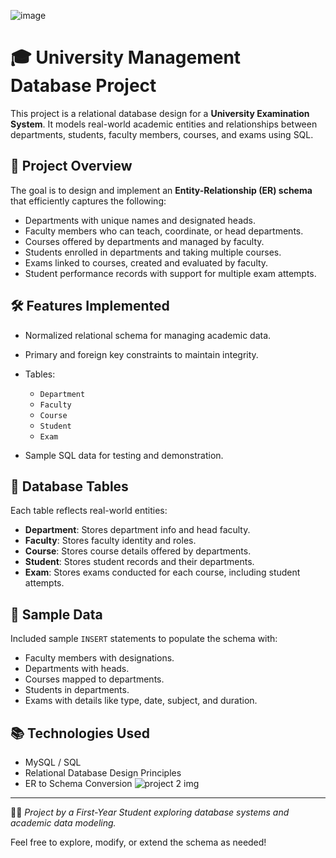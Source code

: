 

![image](https://github.com/user-attachments/assets/5ed9db81-d0ee-4e44-908d-ed6571e76b6a)


# 🎓 University Management Database Project

This project is a relational database design for a **University Examination System**. It models real-world academic entities and relationships between departments, students, faculty members, courses, and exams using SQL.

## 📌 Project Overview

The goal is to design and implement an **Entity-Relationship (ER) schema** that efficiently captures the following:

- Departments with unique names and designated heads.
- Faculty members who can teach, coordinate, or head departments.
- Courses offered by departments and managed by faculty.
- Students enrolled in departments and taking multiple courses.
- Exams linked to courses, created and evaluated by faculty.
- Student performance records with support for multiple exam attempts.

## 🛠️ Features Implemented

- Normalized relational schema for managing academic data.
- Primary and foreign key constraints to maintain integrity.
- Tables:
  - `Department`
  - `Faculty`
  - `Course`
  - `Student`
  - `Exam`

- Sample SQL data for testing and demonstration.

## 📂 Database Tables

Each table reflects real-world entities:

- **Department**: Stores department info and head faculty.
- **Faculty**: Stores faculty identity and roles.
- **Course**: Stores course details offered by departments.
- **Student**: Stores student records and their departments.
- **Exam**: Stores exams conducted for each course, including student attempts.

## 🧪 Sample Data

Included sample `INSERT` statements to populate the schema with:
- Faculty members with designations.
- Departments with heads.
- Courses mapped to departments.
- Students in departments.
- Exams with details like type, date, subject, and duration.

## 📚 Technologies Used

- MySQL / SQL
- Relational Database Design Principles
- ER to Schema Conversion
![project 2 img](https://github.com/user-attachments/assets/80e6631b-19a3-4c44-845d-b0176344fd96)

---

👨‍🎓 *Project by a First-Year Student exploring database systems and academic data modeling.*

Feel free to explore, modify, or extend the schema as needed!

